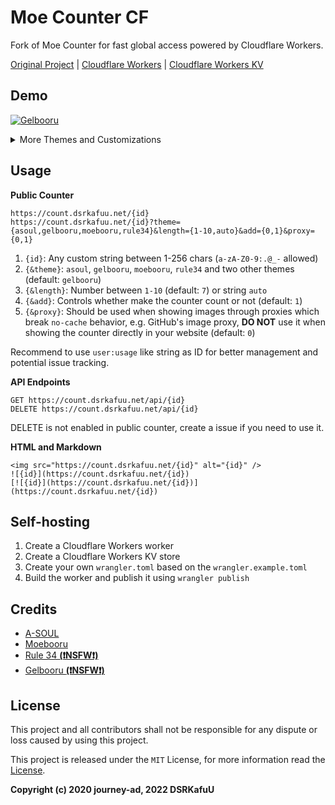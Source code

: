 # Moe Counter CF

Fork of Moe Counter for fast global access powered by Cloudflare Workers.

[Original Project](https://github.com/journey-ad/Moe-counter) | [Cloudflare Workers](https://workers.cloudflare.com/) | [Cloudflare Workers KV](https://www.cloudflare.com/products/workers-kv/)

## Demo

[![Gelbooru](https://count.dsrkafuu.net/dsrkafuu:demo?proxy=1)](https://count.dsrkafuu.net/dsrkafuu:demo)

<details>
<summary>More Themes and Customizations</summary>

**A-SOUL (with `theme=asoul&length=10`)**

[![A-SOUL](https://count.dsrkafuu.net/dsrkafuu:demo?theme=asoul&length=10&add=0&proxy=1)](https://count.dsrkafuu.net/dsrkafuu:demo?theme=asoul&length=10)

**Moebooru (with `theme=moebooru&length=auto`)**

[![Moebooru](https://count.dsrkafuu.net/dsrkafuu:demo?theme=moebooru&length=auto&add=0&proxy=1)](https://count.dsrkafuu.net/dsrkafuu:demo?theme=moebooru&length=auto)

**Rule 34 (with `theme=rule34`)**

[![Rule 34](https://count.dsrkafuu.net/dsrkafuu:demo?theme=rule34&add=0&proxy=1)](https://count.dsrkafuu.net/dsrkafuu:demo?theme=rule34)

</details>

## Usage

**Public Counter**

```
https://count.dsrkafuu.net/{id}
https://count.dsrkafuu.net/{id}?theme={asoul,gelbooru,moebooru,rule34}&length={1-10,auto}&add={0,1}&proxy={0,1}
```

1. `{id}`: Any custom string between 1-256 chars (`a-zA-Z0-9:.@_-` allowed)
2. `{&theme}`: `asoul`, `gelbooru`, `moebooru`, `rule34` and two other themes (default: `gelbooru`)
3. `{&length}`: Number between `1-10` (default: `7`) or string `auto`
4. `{&add}`: Controls whether make the counter count or not (default: `1`)
5. `{&proxy}`: Should be used when showing images through proxies which break `no-cache` behavior, e.g. GitHub's image proxy, **DO NOT** use it when showing the counter directly in your website (default: `0`)

Recommend to use `user:usage` like string as ID for better management and potential issue tracking.

**API Endpoints**

```
GET https://count.dsrkafuu.net/api/{id}
DELETE https://count.dsrkafuu.net/api/{id}
```

DELETE is not enabled in public counter, create a issue if you need to use it.

**HTML and Markdown**

```
<img src="https://count.dsrkafuu.net/{id}" alt="{id}" />
![{id}](https://count.dsrkafuu.net/{id})
[![{id}](https://count.dsrkafuu.net/{id})](https://count.dsrkafuu.net/{id})
```

## Self-hosting

1. Create a Cloudflare Workers worker
2. Create a Cloudflare Workers KV store
3. Create your own `wrangler.toml` based on the `wrangler.example.toml`
4. Build the worker and publish it using `wrangler publish`

## Credits

- [A-SOUL](https://space.bilibili.com/703007996)
- [Moebooru](https://github.com/moebooru/moebooru)
- [Rule 34 **(❗NSFW❗)**](https://rule34.xxx/)
- [Gelbooru **(❗NSFW❗)**](https://gelbooru.com/)

## License

This project and all contributors shall not be responsible for any dispute or loss caused by using this project.

This project is released under the `MIT` License, for more information read the [License](https://github.com/dsrkafuu/moe-counter-cf/blob/master/LICENSE).

**Copyright (c) 2020 journey-ad, 2022 DSRKafuU**
